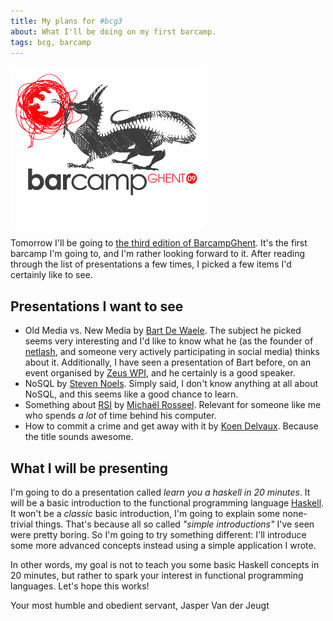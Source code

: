 ```yaml
---
title: My plans for #bcg3
about: What I'll be doing on my first barcamp.
tags: bcg, barcamp
---
```


![Logo of barcampghent3](/images/2009-12-18-my-plans-for-bcg3-bcg3.png)

Tomorrow I'll be going to
[the third edition of BarcampGhent](http://twikilist.com/barcampghent).
It's the first barcamp I'm going to, and I'm rather looking forward to it.
After reading through the list of presentations a few times, I picked a few
items I'd certainly like to see.

## Presentations I want to see

- Old Media vs. New Media by [Bart De Waele](http://www.netlash.com/). 
  The subject he picked seems very interesting and I'd like to know what
  he (as the founder of [netlash](http://www.netlash.com/), and someone very
  actively participating in social media) thinks about it. Additionally,
  I have seen a presentation of Bart before, on an event organised by
  [Zeus WPI](http://zeus.ugent.be/), and he certainly is a good speaker.
- NoSQL by [Steven Noels](http://twitter.com/stevenn). Simply said, I don't
  know anything at all about NoSQL, and this seems like a good chance to learn.
- Something about [RSI](http://en.wikipedia.org/wiki/Repetitive_strain_injury)
  by [Michaël Rosseel](http://www.retaggr.com/Card/michlr). Relevant for
  someone like me who spends _a lot_ of time behind his computer.
- How to commit a crime and get away with it by
  [Koen Delvaux](http://delvauxkoen.blogspot.com/). Because the title sounds
  awesome.

## What I will be presenting

I'm going to do a presentation called _learn you a haskell in 20 minutes_. It
will be a basic introduction to the functional programming language
[Haskell](http://haskell.org/). It won't be a _classic_ basic introduction, I'm
going to explain some none-trivial things. That's because all so called
_"simple introductions"_ I've seen were pretty boring. So I'm going to try
something different: I'll introduce some more advanced concepts instead using a
simple application I wrote.

In other words, my goal is not to teach you some basic Haskell concepts in 20
minutes, but rather to spark your interest in functional programming languages.
Let's hope this works!

Your most humble and obedient servant,
Jasper Van der Jeugt
